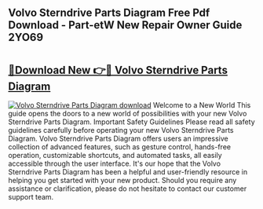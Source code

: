 ## Volvo Sterndrive Parts Diagram Free Pdf Download - Part-etW New Repair Owner Guide 2YO69

# <h2><a href="http://dflo07.blite.top/?on=Volvo+Sterndrive+Parts+Diagram">🔗Download New 👉🔴 Volvo Sterndrive Parts Diagram</a></h2>

[![Volvo Sterndrive Parts Diagram download](https://i.imgur.com/lujVjoI.png)](http://dflo07.blite.top/?on=Volvo+Sterndrive+Parts+Diagram)
Welcome to a New World This guide opens the doors to a new world of possibilities with your new Volvo Sterndrive Parts Diagram. Important Safety Guidelines Please read all safety guidelines carefully before operating your new Volvo Sterndrive Parts Diagram. Volvo Sterndrive Parts Diagram offers users an impressive collection of advanced features, such as gesture control, hands-free operation, customizable shortcuts, and automated tasks, all easily accessible through the user interface. It's our hope that the Volvo Sterndrive Parts Diagram has been a helpful and user-friendly resource in helping you get started with your new product. Should you require any assistance or clarification, please do not hesitate to contact our customer support team.
